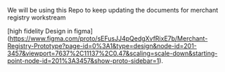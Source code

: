 We will be using this Repo to keep updating the documents for merchant registry workstream

[high fidelity Design in figma] (https://www.figma.com/proto/sEFusJJ4pQedgXvfRixE7b/Merchant-Registry-Prototype?page-id=0%3A1&type=design&node-id=201-3457&viewport=7637%2C11137%2C0.47&scaling=scale-down&starting-point-node-id=201%3A3457&show-proto-sidebar=1).